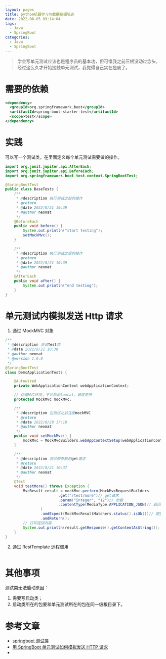 ```yaml
---
layout: pages
title: python机器学习与数据挖掘培训
date: 2022-08-05 09:14:04
tags:
  - Java
  - SpringBoot
categories:
  - Java
  - SpringBoot
---
```


> 学会写单元测试应该也是程序员的基本功，但可惜我之前压根没动过念头，
> 经过这么久才开始接触单元测试，我觉得自己实在是废了。

<!--more-->

# 需要的依赖

```xml
<dependency>
  <groupId>org.springframework.boot</groupId>
  <artifactId>spring-boot-starter-test</artifactId>
  <scope>test</scope>
</dependency>
```

# 实践

可以写一个测试类，在里面定义每个单元测试需要做的操作。

```java
import org.junit.jupiter.api.AfterEach;
import org.junit.jupiter.api.BeforeEach;
import org.springframework.boot.test.context.SpringBootTest;

@SpringBootTest
public class BaseTests {
    /**
     * @description 执行测试之前的操作
     * @return
     * @date 2022/8/21 10:39
     * @author neonat
     */
    @BeforeEach
    public void before() {
        System.out.println("start testing");
        setMockMvc();
    }

    /**
     * @description 执行测试之后的操作
     * @return
     * @date 2022/8/21 10:39
     * @author neonat
     */
    @AfterEach
    public void after() {
        System.out.println("end testing");
    }
}
```

# 单元测试内模拟发送 Http 请求

1. 通过 MockMVC 对象

```java
/**
 * @description 测试Test类
 * @date 2022/8/21 10:38
 * @author neonat
 * @version 1.0.0
 */
@SpringBootTest
class DemoApplicationTests {

    @Autowired
    private WebApplicationContext webApplicationContext;

    // 伪造MVC环境，不会启动tomcat，速度更快
    protected MockMvc mockMvc;

    /**
     * @description 在测试之前注册mockMVC
     * @return
     * @date 2022/8/20 17:10
     * @author neonat
     */
    public void setMockMvc() {
        mockMvc = MockMvcBuilders.webAppContextSetup(webApplicationContext).build();
    }

    /**
     * @description 测试带参数的get请求
     * @return
     * @date 2022/8/21 10:37
     * @author neonat
     */
    @Test
    void testMore() throws Exception {
        MvcResult result = mockMvc.perform(MockMvcRequestBuilders
                        .get("/test/more")// get请求
                        .param("integer", "12")// 参数
                        .contentType(MediaType.APPLICATION_JSON)// 返回类型
                )
                .andExpect(MockMvcResultMatchers.status().isOk())// 期望返回结果正确
                .andReturn();
        // 打印返回内容
        System.out.println(result.getResponse().getContentAsString());
    }
}
```

2. 通过 RestTemplate 远程调用

```java

```

# 其他事项

测试类无法启动原因：

1. 需要写启动类；
2. 启动类所在的包要和单元测试所在的包在同一级根目录下。

# 参考文章

- [springboot 测试类](https://blog.csdn.net/lihuihui01/article/details/115975416)
- [用 SpringBoot 单元测试如何模拟发送 HTTP 请求](https://blog.csdn.net/qq_35746632/article/details/100108651)
- [](https://blog.csdn.net/qq_44014971/article/details/108056557)
